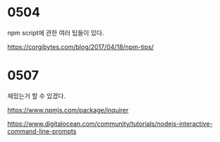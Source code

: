 # 0504

npm script에 관한 여러 팁들이 있다.

https://corgibytes.com/blog/2017/04/18/npm-tips/



# 0507

재밌는거 할 수 있겠다.

https://www.npmjs.com/package/inquirer

https://www.digitalocean.com/community/tutorials/nodejs-interactive-command-line-prompts

